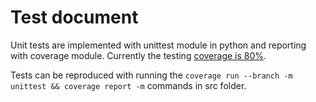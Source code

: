 # Test document

Unit tests are implemented with unittest module in python and reporting with coverage module. Currently the testing [coverage is 80%](coverage/coverage.txt).

Tests can be reproduced with running the `coverage run --branch -m unittest && coverage report -m` commands in src folder.
